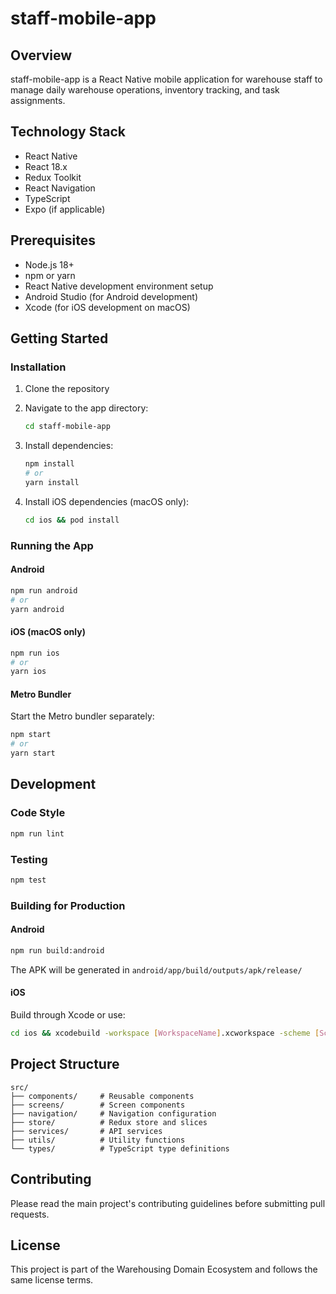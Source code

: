 # staff-mobile-app

## Overview
staff-mobile-app is a React Native mobile application for warehouse staff to manage daily warehouse operations, inventory tracking, and task assignments.

## Technology Stack
- React Native
- React 18.x
- Redux Toolkit
- React Navigation
- TypeScript
- Expo (if applicable)

## Prerequisites
- Node.js 18+
- npm or yarn
- React Native development environment setup
- Android Studio (for Android development)
- Xcode (for iOS development on macOS)

## Getting Started

### Installation
1. Clone the repository
2. Navigate to the app directory:
   ```bash
   cd staff-mobile-app
   ```

3. Install dependencies:
   ```bash
   npm install
   # or
   yarn install
   ```

4. Install iOS dependencies (macOS only):
   ```bash
   cd ios && pod install
   ```

### Running the App

#### Android
```bash
npm run android
# or
yarn android
```

#### iOS (macOS only)
```bash
npm run ios
# or
yarn ios
```

#### Metro Bundler
Start the Metro bundler separately:
```bash
npm start
# or
yarn start
```

## Development

### Code Style
```bash
npm run lint
```

### Testing
```bash
npm test
```

### Building for Production

#### Android
```bash
npm run build:android
```

The APK will be generated in `android/app/build/outputs/apk/release/`

#### iOS
Build through Xcode or use:
```bash
cd ios && xcodebuild -workspace [WorkspaceName].xcworkspace -scheme [SchemeName] -configuration Release
```

## Project Structure
```
src/
├── components/     # Reusable components
├── screens/        # Screen components
├── navigation/     # Navigation configuration
├── store/          # Redux store and slices
├── services/       # API services
├── utils/          # Utility functions
└── types/          # TypeScript type definitions
```

## Contributing
Please read the main project's contributing guidelines before submitting pull requests.

## License
This project is part of the Warehousing Domain Ecosystem and follows the same license terms.
